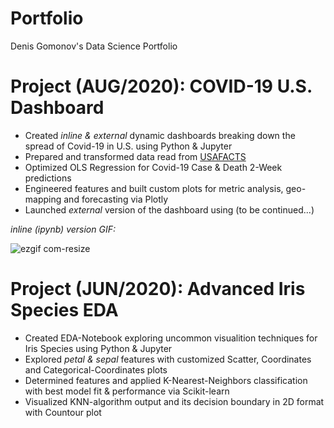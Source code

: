 # Portfolio
Denis Gomonov's Data Science Portfolio

# Project (AUG/2020): COVID-19 U.S. Dashboard
* Created _inline & external_ dynamic dashboards breaking down the spread of Covid-19 in U.S. using Python & Jupyter
* Prepared and transformed data read from [USAFACTS](https://usafacts.org/visualizations/coronavirus-covid-19-spread-map/)
* Optimized OLS Regression for Covid-19 Case & Death 2-Week predictions
* Engineered features and built custom plots for metric analysis, geo-mapping and forecasting via Plotly
* Launched _external_ version of the dashboard using (to be continued...)

_inline (ipynb) version GIF:_

![ezgif com-resize](https://user-images.githubusercontent.com/34199193/89116356-47d0bd80-d461-11ea-8d8a-21cde54fd210.gif)

# Project (JUN/2020): Advanced Iris Species EDA
* Created EDA-Notebook exploring uncommon visualition techniques for Iris Species using Python & Jupyter
* Explored _petal & sepal_ features with customized Scatter, Coordinates and Categorical-Coordinates plots
* Determined features and applied K-Nearest-Neighbors classification with best model fit & performance via Scikit-learn
* Visualized KNN-algorithm output and its decision boundary in 2D format with Countour plot
